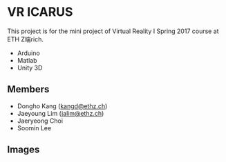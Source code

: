 # VR ICARUS 

This project is for the mini project of Virtual Reality I Spring 2017 course at ETH Z端rich.

- Arduino 
- Matlab 
- Unity 3D

## Members

- Dongho Kang (kangd@ethz.ch)
- Jaeyoung Lim (jalim@ethz.ch)
- Jaeryeong Choi
- Soomin Lee

## Images

